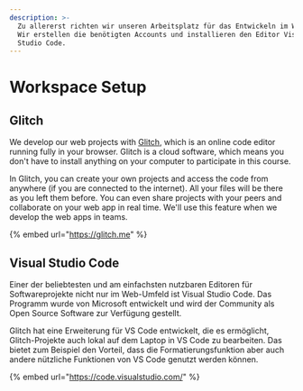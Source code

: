 ```yaml
---
description: >-
  Zu allererst richten wir unseren Arbeitsplatz für das Entwickeln im Web ein,
  Wir erstellen die benötigten Accounts und installieren den Editor Visual
  Studio Code.
---
```


# Workspace Setup

## Glitch

We develop our web projects with [Glitch](https://glitch.me), which is an online code editor running fully in your browser. Glitch is a cloud software, which means you don't have to install anything on your computer to participate in this course.

In Glitch, you can create your own projects and access the code from anywhere \(if you are connected to the internet\). All your files will be there as you left them before. You can even share projects with your peers and collaborate on your web app in real time. We'll use this feature when we develop the web apps in teams.

{% embed url="https://glitch.me" %}

## Visual Studio Code

Einer der beliebtesten und am einfachsten nutzbaren Editoren für Softwareprojekte nicht nur im Web-Umfeld ist Visual Studio Code. Das Programm wurde von Microsoft entwickelt und wird der Community als Open Source Software zur Verfügung gestellt.

Glitch hat eine Erweiterung für VS Code entwickelt, die es ermöglicht, Glitch-Projekte auch lokal auf dem Laptop in VS Code zu bearbeiten. Das bietet zum Beispiel den Vorteil, dass die Formatierungsfunktion aber auch andere nützliche Funktionen von VS Code genutzt werden können.

{% embed url="https://code.visualstudio.com/" %}



